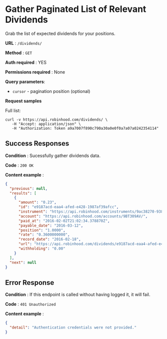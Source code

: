 # Gather Paginated List of Relevant Dividends

Grab the list of expected dividends for your positions.

**URL** : `/dividends/`

**Method** : `GET`

**Auth required** : YES

**Permissions required** : None

**Query parameters**:

  - `cursor` - pagination position (optional)

**Request samples**

Full list:

```
curl -v https://api.robinhood.com/dividends/ \
   -H "Accept: application/json" \
   -H "Authorization: Token a9a7007f890c790a30a0e0f0a7a07a0242354114"
```

## Success Responses

**Condition** : Sucessfully gather dividends data.

**Code** : `200 OK`

**Content example** :

```json
{
  "previous": null,
  "results": [
    {
      "amount": "0.23",
      "id": "e9187acd-eaa4-afed-e428-1987af39afcc",
      "instrument": "https://api.robinhood.com/instruments/9ac38270-9381-a391-1498-903fa896ea22/",
      "account": "https://api.robinhood.com/accounts/9BT309AV/",
      "paid_at": "2016-02-02T21:02:34.378870Z",
      "payable_date": "2016-03-12",
      "position": "1.0000",
      "rate": "0.3600000000",
      "record_date": "2016-02-18",
      "url": "https://api.robinhood.com/dividends/e9187acd-eaa4-afed-e428-1987af39afcc/",
      "withholding": "0.00"
    }
  ],
  "next": null
}
```

## Error Response

**Condition** : If this endpoint is called without having logged it, it will fail.

**Code** : `401 Unauthorized`

**Content example** : 

```json
{
  "detail": "Authentication credentials were not provided."
}
```

